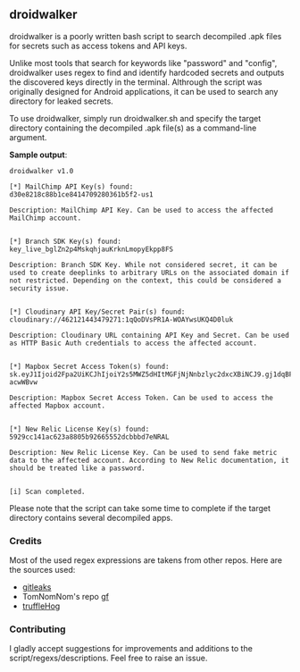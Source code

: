 ## droidwalker
droidwalker is a poorly written bash script to search decompiled .apk files for secrets such as access tokens and API keys.

Unlike most tools that search for keywords like "password" and "config", droidwalker uses regex to find and identify hardcoded secrets and outputs the discovered keys directly in the terminal. Althrough the script was originally designed for Android applications, it can be used to search any directory for leaked secrets.

To use droidwalker, simply run droidwalker.sh and specify the target directory containing the decompiled .apk file(s) as a command-line argument.

__Sample output__:
```
droidwalker v1.0

[*] MailChimp API Key(s) found:
d30e8218c88b1ce8414709280361b5f2-us1

Description: MailChimp API Key. Can be used to access the affected MailChimp account.


[*] Branch SDK Key(s) found:
key_live_bglZn2p4MskqhjauKrknLmopyEkpp8FS

Description: Branch SDK Key. While not considered secret, it can be used to create deeplinks to arbitrary URLs on the associated domain if not restricted. Depending on the context, this could be considered a security issue.


[*] Cloudinary API Key/Secret Pair(s) found:
cloudinary://462121443479271:1qQoDVsPR1A-WOAYwsUKQ4D0luk

Description: Cloudinary URL containing API Key and Secret. Can be used as HTTP Basic Auth credentials to access the affected account.


[*] Mapbox Secret Access Token(s) found:
sk.eyJ1Ijoid2Fpa2UiKCJhIjoiY2s5MWZ5dHItMGFjNjNnbzlyc2dxcXBiNCJ9.gj1dqBFbVePZgo-acwWBvw

Description: Mapbox Secret Access Token. Can be used to access the affected Mapbox account.


[*] New Relic License Key(s) found:
5929cc141ac623a8805b92665552dcbbbd7eNRAL

Description: New Relic License Key. Can be used to send fake metric data to the affected account. According to New Relic documentation, it should be treated like a password.


[i] Scan completed.
```

Please note that the script can take some time to complete if the target directory contains several decompiled apps.

### Credits
Most of the used regex expressions are takens from other repos. Here are the sources used:
- [gitleaks](https://github.com/zricethezav/gitleaks)
- TomNomNom's repo [gf](https://github.com/tomnomnom/gf)
- [truffleHog](https://github.com/dxa4481/truffleHog)

### Contributing
I gladly accept suggestions for improvements and additions to the script/regexs/descriptions. Feel free to raise an issue.

